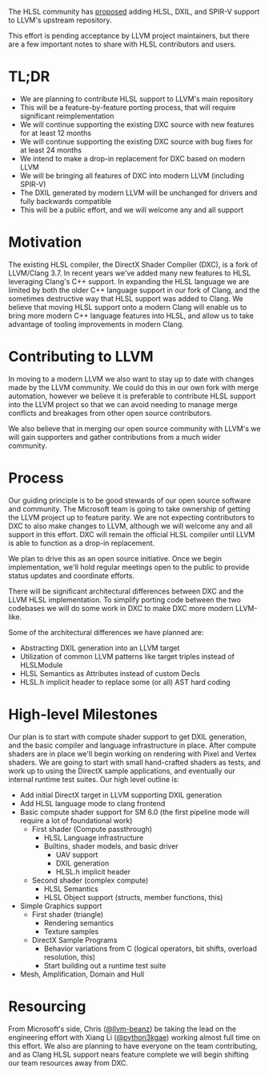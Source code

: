 The HLSL community has [proposed](https://discourse.llvm.org/t/rfc-adding-hlsl-and-directx-support-to-clang-llvm/60783) adding HLSL, DXIL, and SPIR-V support to LLVM's upstream repository.

This effort is pending acceptance by LLVM project maintainers, but there are a few important notes to share with HLSL contributors and users.

# TL;DR

* We are planning to contribute HLSL support to LLVM's main repository
* This will be a feature-by-feature porting process, that will require significant reimplementation
* We will continue supporting the existing DXC source with new features for at least 12 months
* We will continue supporting the existing DXC source with bug fixes for at least 24 months
* We intend to make a drop-in replacement for DXC based on modern LLVM
* We will be bringing all features of DXC into modern LLVM (including SPIR-V)
* The DXIL generated by modern LLVM will be unchanged for drivers and fully backwards compatible
* This will be a public effort, and we will welcome any and all support

# Motivation

The existing HLSL compiler, the DirectX Shader Compiler (DXC), is a fork of LLVM/Clang 3.7. In recent years we've added many new features to HLSL leveraging Clang's C++ support. In expanding the HLSL language we are limited by both the older C++ language support in our fork of Clang, and the sometimes destructive way that HLSL support was added to Clang. We believe that moving HLSL support onto a modern Clang will enable us to bring more modern C++ language features into HLSL, and allow us to take advantage of tooling improvements in modern Clang.

# Contributing to LLVM

In moving to a modern LLVM we also want to stay up to date with changes made by the LLVM community. We could do this in our own fork with merge automation, however we believe it is preferable to contribute HLSL support into the LLVM project so that we can avoid needing to manage merge conflicts and breakages from other open source contributors.

We also believe that in merging our open source community with LLVM's we will gain supporters and gather contributions from a much wider community.

# Process

Our guiding principle is to be good stewards of our open source software and community. The Microsoft team is going to take ownership of getting the LLVM project up to feature parity. We are not expecting contributors to DXC to also make changes to LLVM, although we will welcome any and all support in this effort. DXC will remain the official HLSL compiler until LLVM is able to function as a drop-in replacement.

We plan to drive this as an open source initiative. Once we begin implementation, we'll hold regular meetings open to the public to provide status updates and coordinate efforts.

There will be significant architectural differences between DXC and the LLVM HLSL implementation. To simplify porting code between the two codebases we will do some work in DXC to make DXC more modern LLVM-like.

Some of the architectural differences we have planned are:
* Abstracting DXIL generation into an LLVM target
* Utilization of common LLVM patterns like target triples instead of HLSLModule
* HLSL Semantics as Attributes instead of custom Decls
* HLSL.h implicit header to replace some (or all) AST hard coding

# High-level Milestones

Our plan is to start with compute shader support to get DXIL generation, and the basic compiler and language infrastructure in place. After compute shaders are in place we'll begin working on rendering with Pixel and Vertex shaders. We are going to start with small hand-crafted shaders as tests, and work up to using the DirectX sample applications, and eventually our internal runtime test suites. Our high level outline is:

* Add initial DirectX target in LLVM supporting DXIL generation
* Add HLSL language mode to clang frontend
* Basic compute shader support for SM 6.0 (the first pipeline mode will require a lot of foundational work)
  * First shader (Compute passthrough)
    * HLSL Language infrastructure
    * Builtins, shader models, and basic driver
      * UAV support
      * DXIL generation
      * HLSL.h implicit header
  * Second shader (complex compute)
    * HLSL Semantics
    * HLSL Object support (structs, member functions, this)
* Simple Graphics support
  * First shader (triangle)
    * Rendering semantics
    * Texture samples
  * DirectX Sample Programs
    * Behavior variations from C (logical operators, bit shifts, overload resolution, this)
    * Start building out a runtime test suite
* Mesh, Amplification, Domain and Hull

# Resourcing

From Microsoft's side, Chris ([@llvm-beanz](https://github.com/llvm-beanz)) be taking the lead on the engineering effort with Xiang Li ([@python3kgae](https://github.com/python3kgae)) working almost full time on this effort. We also are planning to have everyone on the team contributing, and as Clang HLSL support nears feature complete we will begin shifting our team resources away from DXC.